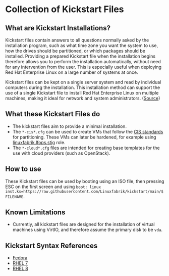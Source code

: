 # Collection of Kickstart Files

## What are Kickstart Installations?

Kickstart files contain answers to all questions normally asked by the installation program, such as what time zone you want the system to use, how the drives should be partitioned, or which packages should be installed. Providing a prepared Kickstart file when the installation begins therefore allows you to perform the installation automatically, without need for any intervention from the user. This is especially useful when deploying Red Hat Enterprise Linux on a large number of systems at once.

Kickstart files can be kept on a single server system and read by individual computers during the installation. This installation method can support the use of a single Kickstart file to install Red Hat Enterprise Linux on multiple machines, making it ideal for network and system administrators. ([Source](https://access.redhat.com/documentation/en-us/red_hat_enterprise_linux/7/html/installation_guide/chap-kickstart-installations))


## What these Kickstart Files do

* The kickstart files aim to provide a minimal installation.
* The `*-cis*.cfg` can be used to create VMs that follow the [CIS standards](https://www.cisecurity.org/) for partitioning. These VMs can later be hardened, for example using [linuxfabrik.lfops.stig](https://github.com/Linuxfabrik/lfops/tree/main/roles/stig) role.
* The `*-cloud*.cfg` files are intended for creating base templates for the use with cloud providers (such as OpenStack).


## How to use

These Kickstart files can be used by booting using an ISO file, then pressing ESC on the first screen and using `boot: linux inst.ks=https://raw.githubusercontent.com/Linuxfabrik/kickstart/main/$FILENAME`.


## Known Limitations

* Currently, all kickstart files are designed for the installation of virtual machines using VirtIO, and therefore assume the primary disk to be `vda`.


## Kickstart Syntax References
* [Fedora](https://docs.fedoraproject.org/en-US/fedora/f34/install-guide/appendixes/Kickstart_Syntax_Reference/#sect-kickstart-commands-bootloader)
* [RHEL 7](https://access.redhat.com/documentation/en-us/red_hat_enterprise_linux/7/html/installation_guide/sect-kickstart-syntax)
* [RHEL 8](https://access.redhat.com/documentation/en-us/red_hat_enterprise_linux/8/html/performing_an_advanced_rhel_installation/kickstart-commands-and-options-reference_installing-rhel-as-an-experienced-user)
